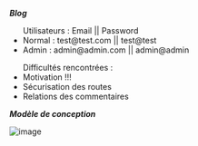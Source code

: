 ***Blog***

<ul>Utilisateurs : Email || Password
    <li>Normal : test@test.com || test@test</li>
    <li>Admin : admin@admin.com || admin@admin</li>
</ul>

<ul>Difficultés rencontrées :
    <li>Motivation !!!</li>
    <li>Sécurisation des routes</li>
    <li>Relations des commentaires</li>
</ul>


***Modèle de conception***

![image](https://user-images.githubusercontent.com/43670995/115255419-895be280-a12e-11eb-8f24-2276a4dda6f6.png)
